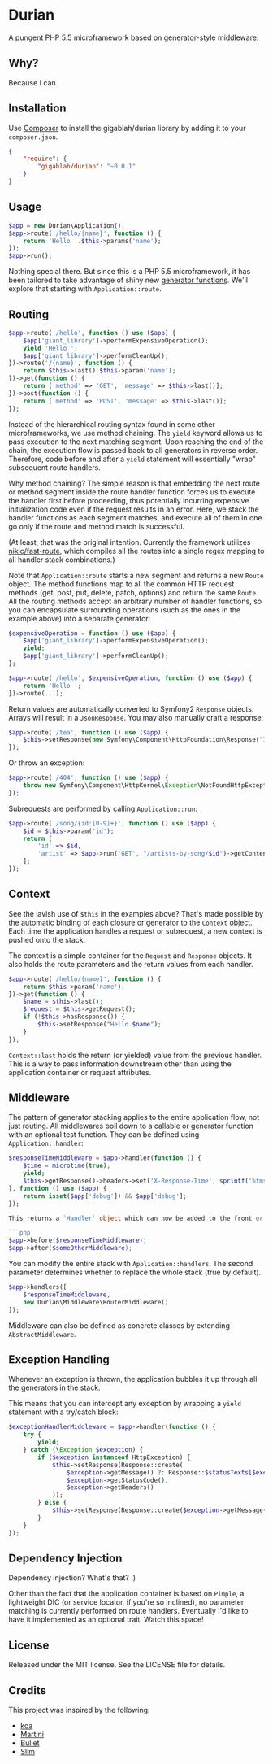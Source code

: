 Durian
======

A pungent PHP 5.5 microframework based on generator-style middleware.

Why?
----

Because I can.

Installation
------------

Use [Composer][1] to install the gigablah/durian library by adding it to your `composer.json`.

```json
{
    "require": {
        "gigablah/durian": "~0.0.1"
    }
}
```

Usage
-----

```php
$app = new Durian\Application();
$app->route('/hello/{name}', function () {
    return 'Hello '.$this->params('name');
});
$app->run();
```

Nothing special there. But since this is a PHP 5.5 microframework, it has been tailored to take advantage of shiny new [generator functions][2]. We'll explore that starting with `Application::route`.

Routing
-------

```php
$app->route('/hello', function () use ($app) {
    $app['giant_library']->performExpensiveOperation();
    yield 'Hello ';
    $app['giant_library']->performCleanUp();
})->route('/{name}', function () {
    return $this->last().$this->param('name');
})->get(function () {
    return ['method' => 'GET', 'message' => $this->last()];
})->post(function () {
    return ['method' => 'POST', 'message' => $this->last()];
});
```

Instead of the hierarchical routing syntax found in some other microframeworks, we use method chaining. The `yield` keyword allows us to pass execution to the next matching segment. Upon reaching the end of the chain, the execution flow is passed back to all generators in reverse order. Therefore, code before and after a `yield` statement will essentially "wrap" subsequent route handlers.

Why method chaining? The simple reason is that embedding the next route or method segment inside the route handler function forces us to execute the handler first before proceeding, thus potentially incurring expensive initialization code even if the request results in an error. Here, we stack the handler functions as each segment matches, and execute all of them in one go only if the route and method match is successful.

(At least, that was the original intention. Currently the framework utilizes [nikic/fast-route][3], which compiles all the routes into a single regex mapping to all handler stack combinations.)

Note that `Application::route` starts a new segment and returns a new `Route` object. The method functions map to all the common HTTP request methods (get, post, put, delete, patch, options) and return the same `Route`. All the routing methods accept an arbitrary number of handler functions, so you can encapsulate surrounding operations (such as the ones in the example above) into a separate generator:

```php
$expensiveOperation = function () use ($app) {
    $app['giant_library']->performExpensiveOperation();
    yield;
    $app['giant_library']->performCleanUp();
};

$app->route('/hello', $expensiveOperation, function () use ($app) {
    return 'Hello ';
})->route(...);
```

Return values are automatically converted to Symfony2 `Response` objects. Arrays will result in a `JsonResponse`. You may also manually craft a response:

```php
$app->route('/tea', function () use ($app) {
    $this->setResponse(new Symfony\Component\HttpFoundation\Response("I'm a teapot", 418));
});
```

Or throw an exception:

```php
$app->route('/404', function () use ($app) {
    throw new Symfony\Component\HttpKernel\Exception\NotFoundHttpException();
});
```

Subrequests are performed by calling `Application::run`:

```php
$app->route('/song/{id:[0-9]+}', function () use ($app) {
    $id = $this->param('id');
    return [
        'id' => $id,
        'artist' => $app->run('GET', "/artists-by-song/$id")->getContent()
    ];
});
```

Context
-------

See the lavish use of `$this` in the examples above? That's made possible by the automatic binding of each closure or generator to the `Context` object. Each time the application handles a request or subrequest, a new context is pushed onto the stack.

The context is a simple container for the `Request` and `Response` objects. It also holds the route parameters and the return values from each handler.

```php
$app->route('/hello/{name}', function () {
    return $this->param('name');
})->get(function () {
    $name = $this->last();
    $request = $this->getRequest();
    if (!$this->hasResponse()) {
        $this->setResponse("Hello $name");
    }
});
```

`Context::last` holds the return (or yielded) value from the previous handler. This is a way to pass information downstream other than using the application container or request attributes.

Middleware
----------

The pattern of generator stacking applies to the entire application flow, not just routing. All middlewares boil down to a callable or generator function with an optional test function. They can be defined using `Application::handler`:

```php
$responseTimeMiddleware = $app->handler(function () {
    $time = microtime(true);
    yield;
    $this->getResponse()->headers->set('X-Response-Time', sprintf('%fms', microtime(true) - $time));
}, function () use ($app) {
    return isset($app['debug']) && $app['debug'];
});

This returns a `Handler` object which can now be added to the front or back of the middleware stack:

```php
$app->before($responseTimeMiddleware);
$app->after($someOtherMiddleware);
```

You can modify the entire stack with `Application::handlers`. The second parameter determines whether to replace the whole stack (true by default).

```php
$app->handlers([
    $responseTimeMiddleware,
    new Durian\Middleware\RouterMiddleware()
]);
```

Middleware can also be defined as concrete classes by extending `AbstractMiddleware`.

Exception Handling
------------------

Whenever an exception is thrown, the application bubbles it up through all the generators in the stack.

This means that you can intercept any exception by wrapping a `yield` statement with a try/catch block:

```php
$exceptionHandlerMiddleware = $app->handler(function () {
    try {
        yield;
    } catch (\Exception $exception) {
        if ($exception instanceof HttpException) {
            $this->setResponse(Response::create(
                $exception->getMessage() ?: Response::$statusTexts[$exception->getStatusCode()],
                $exception->getStatusCode(),
                $exception->getHeaders()
            ));
        } else {
            $this->setResponse(Response::create($exception->getMessage(), 500));
        }
    }
});
```

Dependency Injection
--------------------

Dependency injection? What's that? :)

Other than the fact that the application container is based on `Pimple`, a lightweight DIC (or service locator, if you're so inclined), no parameter matching is currently performed on route handlers. Eventually I'd like to have it implemented as an optional trait. Watch this space!

License
-------

Released under the MIT license. See the LICENSE file for details.

Credits
-------

This project was inspired by the following:

* [koa][4]
* [Martini][5]
* [Bullet][6]
* [Slim][7]

[1]: http://getcomposer.org
[2]: http://www.php.net/manual/en/language.generators.overview.php
[3]: https://github.com/nikic/FastRoute
[4]: https://github.com/koajs/koa
[5]: https://github.com/codegangsta/martini
[6]: https://github.com/vlucas/bulletphp
[7]: https://github.com/codeguy/Slim
